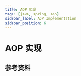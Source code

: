 ```yaml
---
title: AOP 实现
tags: [java, spring, aop]
sidebar_label: AOP Implementation
sidebar_position: 6
---
```


# AOP 实现

## 参考资料
